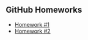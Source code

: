 ## GitHub Homeworks

- [Homework #1](https://github.com/dz-artsiukh/QA_Course/tree/main/02_Git/01_HW_Git_repos)
- [Homework #2](https://github.com/dz-artsiukh/02_Git_Branches/tree/6805ef2cd0809e5804b00dfe091b86da5c0a755a)